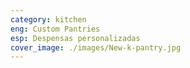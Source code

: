 ```yaml
---
category: kitchen
eng: Custom Pantries
esp: Despensas personalizadas
cover_image: ./images/New-k-pantry.jpg
---
```


